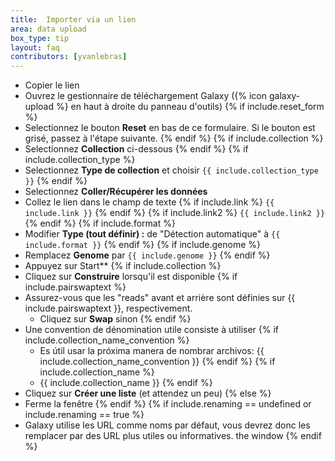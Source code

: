 ```yaml
---
title:  Importer via un lien
area: data upload
box_type: tip
layout: faq
contributors: [yvanlebras]
---
```


* Copier le lien
* Ouvrez le gestionnaire de téléchargement Galaxy ({% icon galaxy-upload %} en haut à droite du panneau d'outils)
{% if include.reset_form %}
* Selectionnez le bouton **Reset** en bas de ce formulaire. Si le bouton est grisé, passez à l'étape suivante.
{% endif %}
{% if include.collection %}
* Selectionnez **Collection** ci-dessous
{% endif %}
{% if include.collection_type %}
* Selectionnez **Type de collection** et choisir `{{ include.collection_type }}`
{% endif %}
* Selectionnez **Coller/Récupérer les données**
* Collez le lien dans le champ de texte
{% if include.link %}
  `{{ include.link }}`
{% endif %}
{% if include.link2 %}
  `{{ include.link2 }}`
{% endif %}
{% if include.format %}
* Modifier **Type (tout définir) :** de "Détection automatique" à `{{ include.format }}`
{% endif %}
{% if include.genome %}
* Remplacez **Genome** par `{{ include.genome }}`
{% endif %}
* Appuyez sur Start**
{% if include.collection %}
* Cliquez sur **Construire** lorsqu'il est disponible
{% if include.pairswaptext %}
* Assurez-vous que les "reads" avant et arrière sont définies sur {{ include.pairswaptext }}, respectivement.
    * Cliquez sur **Swap** sinon
{% endif %}
* Une convention de dénomination utile consiste à utiliser
{% if include.collection_name_convention %}
    * Es útil usar la próxima manera de nombrar archivos: {{ include.collection_name_convention }}
{% endif %}
{% if include.collection_name %}
    * {{ include.collection_name }}
{% endif %}
* Cliquez sur **Créer une liste** (et attendez un peu)
{% else %}
* Ferme la fenêtre
{% endif %}
{% if include.renaming == undefined or include.renaming == true %}
* Galaxy utilise les URL comme noms par défaut, vous devrez donc les remplacer par des URL plus utiles ou informatives.
the window
{% endif %}
